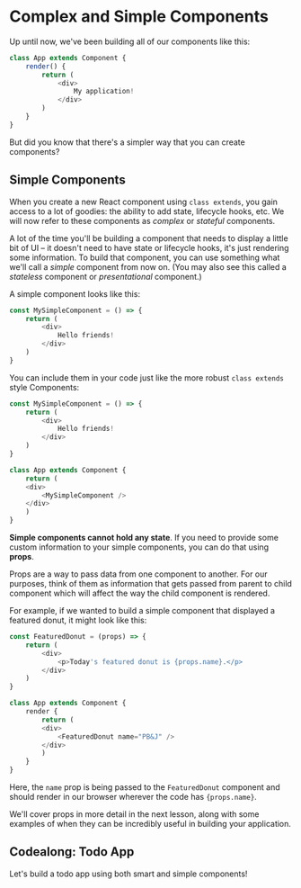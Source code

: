 # Complex and Simple Components

Up until now, we've been building all of our components like this:

```javascript
class App extends Component {
	render() {
		return (
			<div>
				My application!
			</div>
		)
	}
}
```

But did you know that there's a simpler way that you can create components? 

## Simple Components
When you create a new React component using `class extends`, you gain access to a lot of goodies: the ability to add state, lifecycle hooks, etc. We will now refer to these components as *complex* or *stateful* components.

A lot of the time you'll be building a component that needs to display a little bit of UI – it doesn't need to have state or lifecycle hooks, it's just rendering some information. To build that component, you can use something what we'll call a *simple* component from now on.  (You may also see this called a *stateless* component or *presentational* component.) 

A simple component looks like this:

```javascript
const MySimpleComponent = () => {
	return (
		<div>
			Hello friends!
		</div>
	)
} 
```

You can include them in your code just like the more robust `class extends` style Components:

```javascript
const MySimpleComponent = () => {
	return (
		<div>
			Hello friends!
		</div>
	)
} 

class App extends Component {
	return (
	<div>
		<MySimpleComponent />
	</div>
	)
}
```

**Simple components cannot hold any state**. If you need to provide some custom information to your simple components, you can do that using **props**. 

Props are a way to pass data from one component to another. For our purposes, think of them as information that gets passed from parent to child component which will affect the way the child component is rendered.

For example, if we wanted to build a simple component that displayed a featured donut, it might look like this:

```javascript
const FeaturedDonut = (props) => {
	return (
		<div>
			<p>Today's featured donut is {props.name}.</p>
		</div>
	)
}

class App extends Component {
	render {
		return (
		<div>
			<FeaturedDonut name="PB&J" />
		</div>
		)
	}
}
```
Here, the `name` prop is being passed to the `FeaturedDonut` component and should render in our browser wherever the code has `{props.name}`.

We'll cover props in more detail in the next lesson, along with some examples of when they can be incredibly useful in building your application.

## Codealong: Todo App
Let's build a todo app using both smart and simple components!